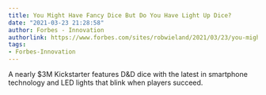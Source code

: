 ```yaml
---
title: You Might Have Fancy Dice But Do You Have Light Up Dice?
date: "2021-03-23 21:28:58"
author: Forbes - Innovation
authorlink: https://www.forbes.com/sites/robwieland/2021/03/23/you-might-have-fancy-dice-but-do-you-have-light-up-dice/
tags:
- Forbes-Innovation
---
```

A nearly $3M Kickstarter features D&D dice with the latest in smartphone technology and LED lights that blink when players succeed.